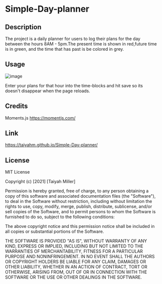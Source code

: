 # Simple-Day-planner

## Description
  The project is a daily planner for users to log their plans for the day between the hours 
  8AM - 5pm.The present time is shown in red,future time is in green, and the time that has past is be colored in grey.


## Usage 

![image](https://user-images.githubusercontent.com/72588525/106360497-b397c400-62e6-11eb-85ad-4bff9705463c.png)

Enter your plans for that hour into the time-blocks and hit save so its doesn't disappear when the page reloads.


## Credits

Moments.js https://momentjs.com/



## Link
https://taiyahm.github.io/Simple-Day-planner/

## License 
MIT License

Copyright (c) [2021] [Taiyah Miller]

Permission is hereby granted, free of charge, to any person obtaining a copy of this software and associated documentation files (the "Software"), to deal in the Software without restriction, including without limitation the rights to use, copy, modify, merge, publish, distribute, sublicense, and/or sell copies of the Software, and to permit persons to whom the Software is furnished to do so, subject to the following conditions:

The above copyright notice and this permission notice shall be included in all copies or substantial portions of the Software.

THE SOFTWARE IS PROVIDED "AS IS", WITHOUT WARRANTY OF ANY KIND, EXPRESS OR IMPLIED, INCLUDING BUT NOT LIMITED TO THE WARRANTIES OF MERCHANTABILITY, FITNESS FOR A PARTICULAR PURPOSE AND NONINFRINGEMENT. IN NO EVENT SHALL THE AUTHORS OR COPYRIGHT HOLDERS BE LIABLE FOR ANY CLAIM, DAMAGES OR OTHER LIABILITY, WHETHER IN AN ACTION OF CONTRACT, TORT OR OTHERWISE, ARISING FROM, OUT OF OR IN CONNECTION WITH THE SOFTWARE OR THE USE OR OTHER DEALINGS IN THE SOFTWARE.
